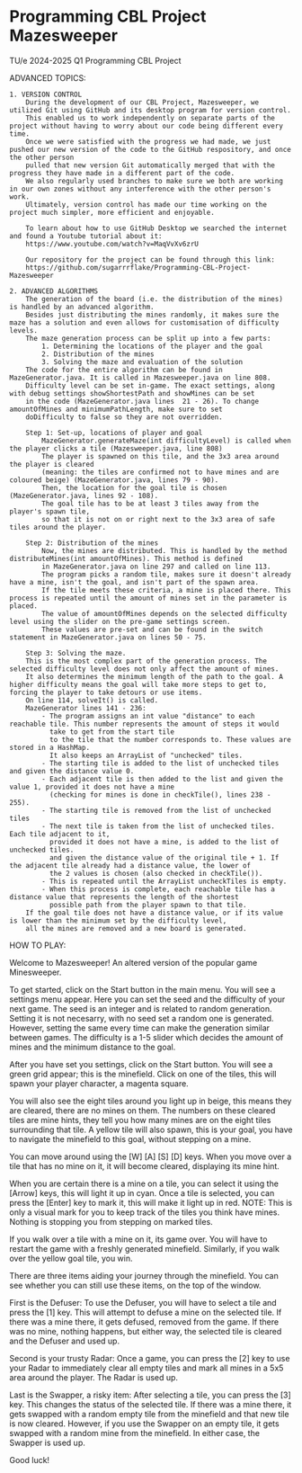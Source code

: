 # Programming CBL Project Mazesweeper
 TU/e 2024-2025 Q1 Programming CBL Project

 ADVANCED TOPICS:

    1. VERSION CONTROL
        During the development of our CBL Project, Mazesweeper, we utilized Git using GitHub and its desktop program for version control.
        This enabled us to work independently on separate parts of the project without having to worry about our code being different every time.
        Once we were satisfied with the progress we had made, we just pushed our new version of the code to the GitHub respository, and once the other person
        pulled that new version Git automatically merged that with the progress they have made in a different part of the code.
        We also regularly used branches to make sure we both are working in our own zones without any interference with the other person's work.
        Ultimately, version control has made our time working on the project much simpler, more efficient and enjoyable.

        To learn about how to use GitHub Desktop we searched the internet and found a Youtube tutorial about it:
        https://www.youtube.com/watch?v=MaqVvXv6zrU

        Our repository for the project can be found through this link:
        https://github.com/sugarrrflake/Programming-CBL-Project-Mazesweeper

    2. ADVANCED ALGORITHMS
        The generation of the board (i.e. the distribution of the mines) is handled by an advanced algorithm.
        Besides just distributing the mines randomly, it makes sure the maze has a solution and even allows for customisation of difficulty levels.
        The maze generation process can be split up into a few parts:
            1. Determining the locations of the player and the goal
            2. Distribution of the mines
            3. Solving the maze and evaluation of the solution
        The code for the entire algorithm can be found in MazeGenerator.java. It is called in Mazesweeper.java on line 808.
        Difficulty level can be set in-game. The exact settings, along with debug settings showShortestPath and showMines can be set
        in the code (MazeGenerator.java lines  21 - 26). To change amountOfMines and minimumPathLength, make sure to set
        doDifficulty to false so they are not overridden.

        Step 1: Set-up, locations of player and goal
            MazeGenerator.generateMaze(int difficultyLevel) is called when the player clicks a tile (Mazesweeper.java, line 808)
            The player is spawned on this tile, and the 3x3 area around the player is cleared 
            (meaning: the tiles are confirmed not to have mines and are coloured beige) (MazeGenerator.java, lines 79 - 90).
            Then, the location for the goal tile is chosen (MazeGenerator.java, lines 92 - 108). 
            The goal tile has to be at least 3 tiles away from the player's spawn tile, 
            so that it is not on or right next to the 3x3 area of safe tiles around the player.

        Step 2: Distribution of the mines
            Now, the mines are distributed. This is handled by the method distributeMines(int amountOfMines). This method is defined
            in MazeGenerator.java on line 297 and called on line 113.
            The program picks a random tile, makes sure it doesn't already have a mine, isn't the goal, and isn't part of the spawn area. 
            If the tile meets these criteria, a mine is placed there. This process is repeated until the amount of mines set in the parameter is placed.
            The value of amountOfMines depends on the selected difficulty level using the slider on the pre-game settings screen.
            These values are pre-set and can be found in the switch statement in MazeGenerator.java on lines 50 - 75.

        Step 3: Solving the maze. 
        This is the most complex part of the generation process. The selected difficulty level does not only affect the amount of mines. 
        It also determines the minimum length of the path to the goal. A higher difficulty means the goal will take more steps to get to, forcing the player to take detours or use items. 
        On line 114, solveIt() is called. 
        MazeGenerator lines 141 - 236:
            - The program assigns an int value "distance" to each reachable tile. This number represents the amount of steps it would
              take to get from the start tile
              to the tile that the number corresponds to. These values are stored in a HashMap.
              It also keeps an ArrayList of "unchecked" tiles.
            - The starting tile is added to the list of unchecked tiles and given the distance value 0.
            - Each adjacent tile is then added to the list and given the value 1, provided it does not have a mine 
              (checking for mines is done in checkTile(), lines 238 - 255).
            - The starting tile is removed from the list of unchecked tiles
            - The next tile is taken from the list of unchecked tiles. Each tile adjacent to it, 
              provided it does not have a mine, is added to the list of unchecked tiles.
              and given the distance value of the original tile + 1. If the adjacent tile already had a distance value, the lower of
              the 2 values is chosen (also checked in checkTile()).
            - This is repeated until the ArrayList uncheckTiles is empty.
            - When this process is complete, each reachable tile has a distance value that represents the length of the shortest
              possible path from the player spawn to that tile.
        If the goal tile does not have a distance value, or if its value is lower than the minimum set by the difficulty level,
        all the mines are removed and a new board is generated.


HOW TO PLAY:

Welcome to Mazesweeper!
An altered version of the popular game Minesweeper.


To get started, click on the Start button in the main menu. You will see a settings menu appear.
Here you can set the seed and the difficulty of your next game.
The seed is an integer and is related to random generation. Setting it is not necesarry, with no seed set a random one is generated.
However, setting the same every time can make the generation similar between games.
The difficulty is a 1-5 slider which decides the amount of mines and the minimum distance to the goal.

After you have set you settings, click on the Start button.
You will see a green grid appear; this is the minefield. 
Click on one of the tiles, this will spawn your player character, a magenta square.

You will also see the eight tiles around you light up in beige, this means they are cleared, there are no mines on them.
The numbers on these cleared tiles are mine hints, they tell you how many mines are on the eight tiles surrounding that tile.
A yellow tile will also spawn, this is your goal, you have to navigate the minefield to this goal, without stepping on a mine.

You can move around using the [W] [A] [S] [D] keys. When you move over a tile that has no mine on it,
it will  become cleared, displaying its mine hint.

When you are certain there is a mine on a tile, you can select it using the [Arrow] keys, this will light it up in cyan.
Once a tile is selected, you can press the [Enter] key to mark it, this will make it light up in red.
NOTE: This is only a visual mark for you to keep track of the tiles you think have mines. Nothing is stopping you from stepping on marked tiles.

If you walk over a tile with a mine on it, its game over. You will have to restart the game with a freshly generated minefield.
Similarly, if you walk over the yellow goal tile, you win.

There are three items aiding your journey through the minefield. You can see whether you can still use these items, on the top of the window.

First is the Defuser: To use the Defuser, you will have to select a tile and press the [1] key. This will attempt to defuse a mine on the selected tile.
If there was a mine there, it gets defused, removed from the game. If there was no mine, nothing happens, but either way, the selected tile is cleared
and the Defuser and used up.

Second is your trusty Radar: Once a game, you can press the [2] key to use your Radar to immediately clear all empty tiles and mark
all mines in a 5x5 area around the player. The Radar is used up.

Last is the Swapper, a risky item: After selecting a tile, you can press the [3] key. This changes the status of the selected tile.
If there was a mine there, it gets swapped with a random empty tile from the minefield and that new tile is now cleared.
However, if you use the Swapper on an empty tile, it gets swapped with a random mine from the minefield.
In either case, the Swapper is used up.

Good luck!